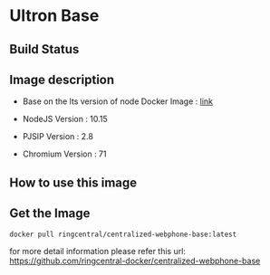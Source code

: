 # Ultron Base

## Build Status


## Image description

* Base on the lts version of node Docker Image : [link](https://hub.docker.com/_/node/)

* NodeJS Version : 10.15
* PJSIP Version : 2.8
* Chromium Version : 71

## How to use this image

## Get the Image

```bash
docker pull ringcentral/centralized-webphone-base:latest
```

for more detail information please refer this url:
<https://github.com/ringcentral-docker/centralized-webphone-base>